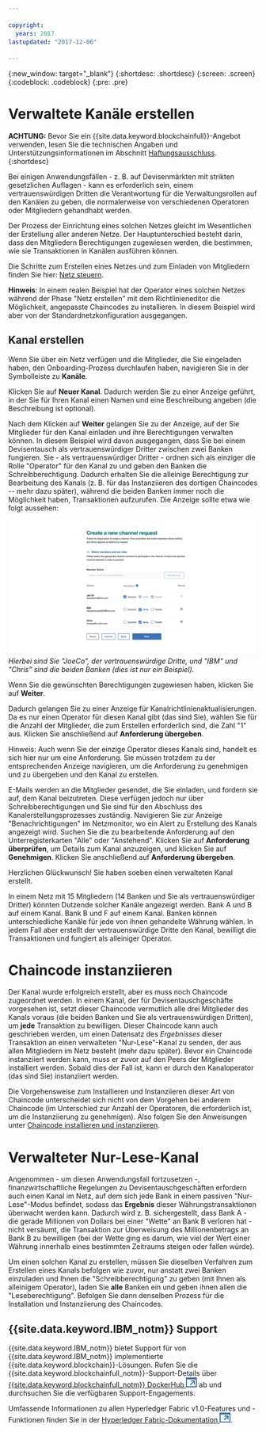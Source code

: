 ```yaml
---

copyright:
  years: 2017
lastupdated: "2017-12-06"

---
```


{:new_window: target="_blank"}
{:shortdesc: .shortdesc}
{:screen: .screen}
{:codeblock: .codeblock}
{:pre: .pre}

# Verwaltete Kanäle erstellen 

**ACHTUNG:** Bevor Sie ein {{site.data.keyword.blockchainfull}}-Angebot verwenden, lesen Sie die technischen Angaben und Unterstützungsinformationen im Abschnitt [Haftungsausschluss](needtoknow.html).  
{:shortdesc}

Bei einigen Anwendungsfällen - z. B. auf Devisenmärkten mit strikten gesetzlichen Auflagen - kann es erforderlich sein, einem vertrauenswürdigen Dritten die Verantwortung für die Verwaltungsrollen auf den Kanälen zu geben, die normalerweise von verschiedenen Operatoren oder Mitgliedern gehandhabt werden. 

Der Prozess der Einrichtung eines solchen Netzes gleicht im Wesentlichen der Erstellung aller anderen Netze. Der Hauptunterschied besteht darin, dass den Mitgliedern Berechtigungen zugewiesen werden, die bestimmen, wie sie Transaktionen in Kanälen ausführen können.  

Die Schritte zum Erstellen eines Netzes und zum Einladen von Mitgliedern finden Sie hier: [Netz steuern](get_start.html#creating-a-network). 

**Hinweis**: In einem realen Beispiel hat der Operator eines solchen Netzes während der Phase "Netz erstellen" mit dem Richtlinieneditor die Möglichkeit, angepasste Chaincodes zu installieren. In diesem Beispiel wird aber von der Standardnetzkonfiguration ausgegangen. 

## Kanal erstellen

Wenn Sie über ein Netz verfügen und die Mitglieder, die Sie eingeladen haben, den Onboarding-Prozess durchlaufen haben, navigieren Sie in der Symbolleiste zu **Kanäle**. 

Klicken Sie auf **Neuer Kanal**. Dadurch werden Sie zu einer Anzeige geführt, in der Sie für Ihren Kanal einen Namen und eine Beschreibung angeben (die Beschreibung ist optional). 

Nach dem Klicken auf **Weiter** gelangen Sie zu der Anzeige, auf der Sie Mitglieder für den Kanal einladen und ihre Berechtigungen verwalten können. In diesem Beispiel wird davon ausgegangen, dass Sie bei einem Devisentausch als vertrauenswürdiger Dritter zwischen zwei Banken fungieren. Sie - als vertrauenswürdiger Dritter - ordnen sich als einziger die Rolle "Operator" für den Kanal zu und geben den Banken die Schreibberechtigung. Dadurch erhalten Sie die alleinige Berechtigung zur Bearbeitung des Kanals (z. B. für das Instanziieren des dortigen Chaincodes -- mehr dazu später), während die beiden Banken immer noch die Möglichkeit haben, Transaktionen aufzurufen. Die Anzeige sollte etwa wie folgt aussehen: 

  ![Mitgliedsrollen auswählen](images/selectmemberroles.png "Mitgliedsrollen auswählen") 
*Hierbei sind Sie "JoeCo", der vertrauenswürdige Dritte, und "IBM" und "Chris" sind die beiden Banken (dies ist nur ein Beispiel).* 

Wenn Sie die gewünschten Berechtigungen zugewiesen haben, klicken Sie auf **Weiter**. 

Dadurch gelangen Sie zu einer Anzeige für Kanalrichtlinienaktualisierungen. Da es nur einen Operator für diesen Kanal gibt (das sind Sie), wählen Sie für die Anzahl der Mitglieder, die zum Erstellen erforderlich sind, die Zahl "1" aus. Klicken Sie anschließend auf **Anforderung übergeben**. 

Hinweis: Auch wenn Sie der einzige Operator dieses Kanals sind, handelt es sich hier nur um eine Anforderung. Sie müssen trotzdem zu der entsprechenden Anzeige navigieren, um die Anforderung zu genehmigen und zu übergeben und den Kanal zu erstellen. 

E-Mails werden an die Mitglieder gesendet, die Sie einladen, und fordern sie auf, dem Kanal beizutreten. Diese verfügen jedoch nur über Schreibberechtigungen und Sie sind für den Abschluss des Kanalerstellungsprozesses zuständig. Navigieren Sie zur Anzeige "Benachrichtigungen" im Netzmonitor, wo ein Alert zu Erstellung des Kanals angezeigt wird. Suchen Sie die zu bearbeitende Anforderung auf den Unterregisterkarten "Alle" oder "Anstehend". Klicken Sie auf **Anforderung überprüfen**, um Details zum Kanal anzuzeigen, und klicken Sie auf **Genehmigen**. Klicken Sie anschließend auf **Anforderung übergeben**. 

Herzlichen Glückwunsch! Sie haben soeben einen verwalteten Kanal erstellt. 

In einem Netz mit 15 Mitgliedern (14 Banken und Sie als vertrauenswürdiger Dritter) könnten Dutzende solcher Kanäle angezeigt werden. Bank A und B auf einem Kanal. Bank B und F auf einem Kanal. Banken können unterschiedliche Kanäle für jede von ihnen gehandelte Währung wählen. In jedem Fall aber erstellt der vertrauenswürdige Dritte den Kanal, bewilligt die Transaktionen und fungiert als alleiniger Operator. 

# Chaincode instanziieren

Der Kanal wurde erfolgreich erstellt, aber es muss noch Chaincode zugeordnet werden. In einem Kanal, der für Devisentauschgeschäfte vorgesehen ist, setzt dieser Chaincode vermutlich alle drei Mitglieder des Kanals voraus (die beiden Banken und Sie als vertrauenswürdigen Dritten), um **jede** Transaktion zu bewilligen. Dieser Chaincode kann auch geschrieben werden, um einen Datensatz des *Ergebnisses* dieser Transaktion an einen verwalteten "Nur-Lese"-Kanal zu senden, der aus allen Mitgliedern im Netz besteht (mehr dazu später). Bevor ein Chaincode instanziiert werden kann, muss er zuvor auf den Peers der Mitglieder installiert werden. Sobald dies der Fall ist, kann er durch den Kanaloperator (das sind Sie) instanziiert werden.  

Die Vorgehensweise zum Installieren und Instanziieren dieser Art von Chaincode unterscheidet sich nicht von dem Vorgehen bei anderem Chaincode (im Unterschied zur Anzahl der Operatoren, die erforderlich ist, um die Instanziierung zu genehmigen). Also folgen Sie den Anweisungen unter [Chaincode installieren und instanziieren](install_instantiate_chaincode.html.html).

# Verwalteter Nur-Lese-Kanal

Angenommen - um diesen Anwendungsfall fortzusetzen -, finanzwirtschaftliche Regelungen zu Devisentauschgeschäften erfordern auch einen Kanal im Netz, auf dem sich jede Bank in einem passiven "Nur-Lese"-Modus befindet, sodass das **Ergebnis** dieser Währungstransaktionen überwacht werden kann. Dadurch wird z. B. sichergestellt, dass Bank A - die gerade Millionen von Dollars bei einer "Wette" an Bank B verloren hat - nicht versäumt, die Transaktion zur Überweisung des Millionenbetrags an Bank B zu bewilligen (bei der Wette ging es darum, wie viel der Wert einer Währung innerhalb eines bestimmten Zeitraums steigen oder fallen würde). 

Um einen solchen Kanal zu erstellen, müssen Sie dieselben Verfahren zum Erstellen eines Kanals befolgen wie zuvor, nur anstatt zwei Banken einzuladen und Ihnen die "Schreibberechtigung" zu geben (mit Ihnen als alleinigem Operator), laden Sie **alle** Banken ein und geben ihnen allen die "Leseberechtigung". Befolgen Sie dann denselben Prozess für die Installation und Instanziierung des Chaincodes. 

## {{site.data.keyword.IBM_notm}} Support 

{{site.data.keyword.IBM_notm}} bietet Support für von {{site.data.keyword.IBM_notm}} implementierte {{site.data.keyword.blockchain}}-Lösungen. Rufen Sie die {{site.data.keyword.blockchainfull_notm}}-Support-Details über [{{site.data.keyword.blockchainfull_notm}} DockerHub
![Symbol für externen Link](images/external_link.svg "Symbol für externen Link")](https://hub.docker.com/u/ibmblockchain/) ab und durchsuchen Sie die verfügbaren Support-Engagements.

Umfassende Informationen zu allen Hyperledger Fabric v1.0-Features und -Funktionen finden Sie in der
[Hyperledger Fabric-Dokumentation ![Symbol für externen Link](images/external_link.svg "Symbol für externen Link")](http://hyperledger-fabric.readthedocs.io/en/latest/).
